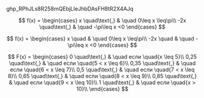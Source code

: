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

$$ f(x) =
  \begin{cases}
    x  \quad\text{,}       & \quad 0\leq x \leq\pi\\
    -2x  \quad\text{,}       & \quad -\pi\leq x <0
  \end{cases}
$$

$$ f(x) =
\begin{cases}
x \quad & \quad 0\leq x \leq\pi\\
-2x \quad & \quad -\pi\leq x <0
\end{cases}
$$

$$ 
F(x) =
  \begin{cases}
    0     \quad\text{,}       & \quad если \quad{x \leq 5}\\
    0,25  \quad\text{,}       & \quad если \quad{5 < x \leq 6}\\
    0,35  \quad\text{,}       & \quad если \quad{6 < x \leq 7}\\
    0,5   \quad\text{,}       & \quad если \quad{7 < x \leq 8}\\
    0,65  \quad\text{,}       & \quad если \quad{8 < x \leq 9}\\
    0,85  \quad\text{,}       & \quad если \quad{9 < x \leq 10}\\
    1     \quad\text{,}       & \quad если \quad{x > 10}\\
    \end{cases}
$$
